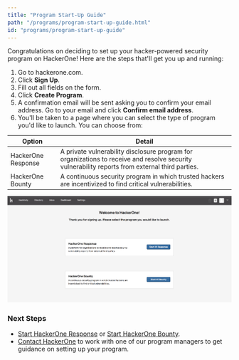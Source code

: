 ```yaml
---
title: "Program Start-Up Guide"
path: "/programs/program-start-up-guide.html"
id: "programs/program-start-up-guide"
---
```


Congratulations on deciding to set up your hacker-powered security program on HackerOne! Here are the steps that'll get you up and running:

1. Go to hackerone.com.
2. Click **Sign Up**.
3. Fill out all fields on the form.
4. Click **Create Program**.
5. A confirmation email will be sent asking you to confirm your email address. Go to your email and click **Confirm email address**.
6. You'll be taken to a page where you can select the type of program you'd like to launch. You can choose from:

Option | Detail
------ | ------
HackerOne Response | A private vulnerability disclosure program for organizations to receive and resolve security vulnerability reports from external third parties.
HackerOne Bounty | A continuous security program in which trusted hackers are incentivized to find critical vulnerabilities.

![getting-started-1](./images/getting-started-1.png)

### Next Steps
* [Start HackerOne Response](start-h1-response.html) or [Start HackerOne Bounty](start-h1-bounty.html).
* [Contact HackerOne](https://support.hackerone.com/hc/en-us/requests/new) to work with one of our program managers to get guidance on setting up your program.
